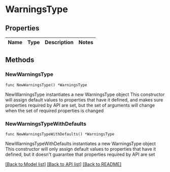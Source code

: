 # WarningsType

## Properties

Name | Type | Description | Notes
------------ | ------------- | ------------- | -------------

## Methods

### NewWarningsType

`func NewWarningsType() *WarningsType`

NewWarningsType instantiates a new WarningsType object
This constructor will assign default values to properties that have it defined,
and makes sure properties required by API are set, but the set of arguments
will change when the set of required properties is changed

### NewWarningsTypeWithDefaults

`func NewWarningsTypeWithDefaults() *WarningsType`

NewWarningsTypeWithDefaults instantiates a new WarningsType object
This constructor will only assign default values to properties that have it defined,
but it doesn't guarantee that properties required by API are set


[[Back to Model list]](../README.md#documentation-for-models) [[Back to API list]](../README.md#documentation-for-api-endpoints) [[Back to README]](../README.md)


